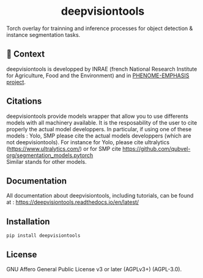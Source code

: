 <!--
<p align="center">
  <img src="https://github.com///raw/main/docs/source/logo.png" height="150">
</p>
-->

<h1 align="center">
  deepvisiontools
</h1>


Torch overlay for trainning and inference processes for object detection & instance segmentation tasks. 

## 💪 Context

deepvisiontools is developped by INRAE (french National Research Institute for Agriculture, Food and the Environment) and in [PHENOME-EMPHASIS project](https://www.phenome-emphasis.fr/).

## Citations

deepvisiontools provide models wrapper that allow you to use differents models with all machinery available. It is the resposability of the user to cite properly the actual model developpers.
In particular, if using one of these models : Yolo, SMP please cite the actual models developpers (which are not deepvisiontools). For instance for Yolo, please cite ultralytics (https://www.ultralytics.com/) or for SMP cite https://github.com/qubvel-org/segmentation_models.pytorch  
Similar stands for other models.

## Documentation

All documentation about deepvisiontools, including tutorials, can be found at : https://deepvisiontools.readthedocs.io/en/latest/

## Installation

```shell
pip install deepvisiontools
```

## License

GNU Affero General Public License v3 or later (AGPLv3+) (AGPL-3.0).


